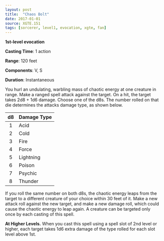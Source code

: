 ```yaml
---
layout: post
title:  "Chaos Bolt"
date: 2017-01-01
source: XGTE.151
tags: [sorcerer, level1, evocation, xgte, fan]
---
```


**1st-level evocation**

**Casting Time**: 1 action

**Range**: 120 feet

**Components**: V, S

**Duration**: Instantaneous

You hurl an undulating, warbling mass of chaotic energy at one creature in range. Make a ranged spell attack against the target. On a hit, the target takes 2d8 + 1d6
damage. Choose one of the d8s. The number rolled on that die determines the attacks damage type, as shown below.

|d8|Damage Type|
|:-:|:-|
|1|Acid|
|2|Cold|
|3|Fire|
|4|Force|
|5|Lightning|
|6|Poison|
|7|Psychic|
|8|Thunder|

If you roll the same number on both d8s, the chaotic energy leaps from the target to a different creature of your choice within 30 feet of it. Make a new attack roll against the new target, and make a new damage roll, which could cause the chaotic energy to leap again. A creature can be targeted only once by each casting of this spell.

**At Higher Levels.** When you cast this spell using a spell slot of 2nd level or higher, each target takes 1d6 extra damage of the type rolled for each slot level above 1st.
